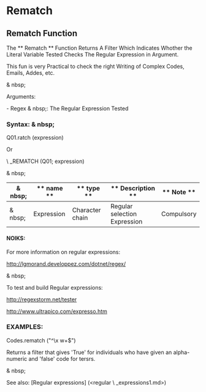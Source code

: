 # Rematch

## Rematch Function

The ** Rematch ** Function Returns A Filter Which Indicates Whother the Literal Variable Tested Checks The Regular Expression in Argument.

This fun is very Practical to check the right Writing of Complex Codes, Emails, Addes, etc.

& nbsp;

Arguments:

\- Regex & nbsp;: The Regular Expression Tested

### Syntax: & nbsp;

Q01.ratch (expression)

Or

\ _REMATCH (Q01; expression)

& nbsp;

| & nbsp; | ** name ** | ** type ** | ** Description ** | ** Note ** |
| --- | --- | --- | --- | --- |
| & nbsp; | Expression | Character chain | Regular selection Expression | Compulsory |

#### NOIKS:

For more information on regular expressions:

http://lgmorand.developpez.com/dotnet/regex/

& nbsp;

To test and build Regular expressions:

http://regexstorm.net/tester

http://www.ultrapico.com/expresso.htm

### EXAMPLES:

Codes.rematch ("\^\\x w+$")

Returns a filter that gives 'True' for individuals who have given an alpha-numeric and 'false' code for tersrs.

& nbsp;

See also: [Regular expressions] (<regular \ _expressions1.md>)